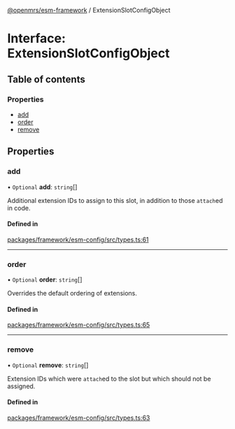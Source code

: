 [@openmrs/esm-framework](../API.md) / ExtensionSlotConfigObject

# Interface: ExtensionSlotConfigObject

## Table of contents

### Properties

- [add](ExtensionSlotConfigObject.md#add)
- [order](ExtensionSlotConfigObject.md#order)
- [remove](ExtensionSlotConfigObject.md#remove)

## Properties

### add

• `Optional` **add**: `string`[]

Additional extension IDs to assign to this slot, in addition to those `attach`ed in code.

#### Defined in

[packages/framework/esm-config/src/types.ts:61](https://github.com/openmrs/openmrs-esm-core/blob/main/packages/framework/esm-config/src/types.ts#L61)

___

### order

• `Optional` **order**: `string`[]

Overrides the default ordering of extensions.

#### Defined in

[packages/framework/esm-config/src/types.ts:65](https://github.com/openmrs/openmrs-esm-core/blob/main/packages/framework/esm-config/src/types.ts#L65)

___

### remove

• `Optional` **remove**: `string`[]

Extension IDs which were `attach`ed to the slot but which should not be assigned.

#### Defined in

[packages/framework/esm-config/src/types.ts:63](https://github.com/openmrs/openmrs-esm-core/blob/main/packages/framework/esm-config/src/types.ts#L63)

